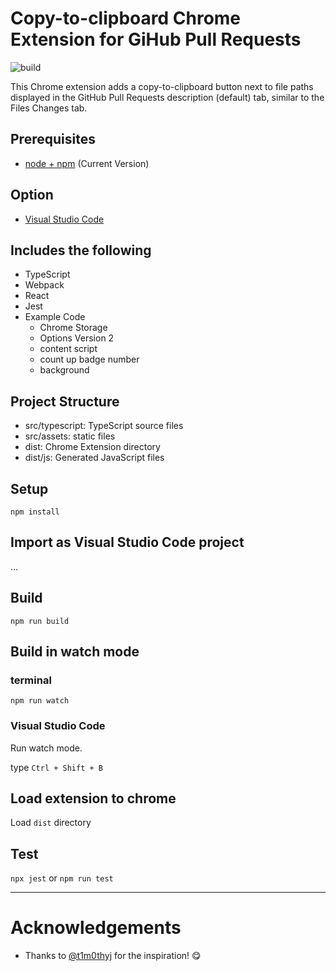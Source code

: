 # Copy-to-clipboard Chrome Extension for GiHub Pull Requests

![build](https://github.com/zFernand0/chrome-extension-GH-PR-clipboard/workflows/build/badge.svg)

This Chrome extension adds a copy-to-clipboard button next to file paths displayed in the GitHub Pull Requests description (default) tab, similar to the Files Changes tab.

## Prerequisites

* [node + npm](https://nodejs.org/) (Current Version)

## Option

* [Visual Studio Code](https://code.visualstudio.com/)

## Includes the following

* TypeScript
* Webpack
* React
* Jest
* Example Code
    * Chrome Storage
    * Options Version 2
    * content script
    * count up badge number
    * background

## Project Structure

* src/typescript: TypeScript source files
* src/assets: static files
* dist: Chrome Extension directory
* dist/js: Generated JavaScript files

## Setup

```
npm install
```

## Import as Visual Studio Code project

...

## Build

```
npm run build
```

## Build in watch mode

### terminal

```
npm run watch
```

### Visual Studio Code

Run watch mode.

type `Ctrl + Shift + B`

## Load extension to chrome

Load `dist` directory

## Test
`npx jest` or `npm run test`


---

# Acknowledgements
- Thanks to [@t1m0thyj](https://github.com/t1m0thyj) for the inspiration! 😋
